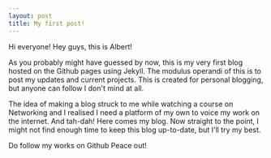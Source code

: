 ```yaml
---
layout: post
title: My first post!
---
```


Hi everyone!
Hey guys, this is Albert!
 
As you probably might have guessed by now, this is my very first blog hosted on the Github pages using Jekyll. The modulus operandi of this is to post my updates and current projects. This is created for personal blogging, but anyone can follow I don't mind at all.

The idea of making a blog struck to me while watching a course on Networking and I realised I need a platform of my own to voice my work on the internet. And tah-dah! Here comes my blog.
Now straight to the point, I might not find enough time to keep this blog up-to-date, but I'll try my best.

Do follow my works on Github
Peace out!